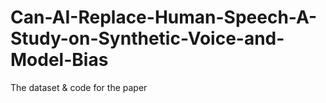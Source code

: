 # Can-AI-Replace-Human-Speech-A-Study-on-Synthetic-Voice-and-Model-Bias
The dataset &amp; code for the paper
